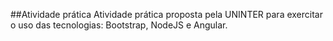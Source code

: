 ##Atividade prática
Atividade prática proposta pela UNINTER para exercitar o uso das tecnologias: Bootstrap, NodeJS e Angular.


